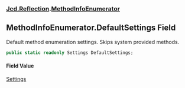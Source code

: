 ### [Jcd.Reflection](Jcd.Reflection.md 'Jcd.Reflection').[MethodInfoEnumerator](Jcd.Reflection.MethodInfoEnumerator.md 'Jcd.Reflection.MethodInfoEnumerator')

## MethodInfoEnumerator.DefaultSettings Field

Default method enumeration settings. Skips system provided methods.

```csharp
public static readonly Settings DefaultSettings;
```

#### Field Value
[Settings](Jcd.Reflection.MethodInfoEnumerator.Settings.md 'Jcd.Reflection.MethodInfoEnumerator.Settings')